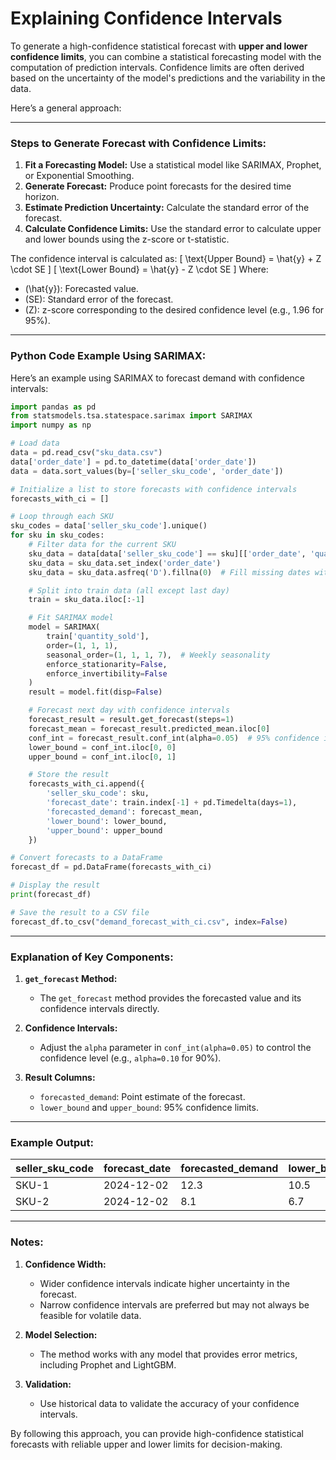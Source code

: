 # Explaining Confidence Intervals

To generate a high-confidence statistical forecast with **upper and lower confidence limits**, you can combine a statistical forecasting model with the computation of prediction intervals. Confidence limits are often derived based on the uncertainty of the model's predictions and the variability in the data.

Here’s a general approach:

---

### Steps to Generate Forecast with Confidence Limits:
1. **Fit a Forecasting Model:** Use a statistical model like SARIMAX, Prophet, or Exponential Smoothing.
2. **Generate Forecast:** Produce point forecasts for the desired time horizon.
3. **Estimate Prediction Uncertainty:** Calculate the standard error of the forecast.
4. **Calculate Confidence Limits:** Use the standard error to calculate upper and lower bounds using the z-score or t-statistic.

The confidence interval is calculated as:
\[
\text{Upper Bound} = \hat{y} + Z \cdot SE
\]
\[
\text{Lower Bound} = \hat{y} - Z \cdot SE
\]
Where:
- \(\hat{y}\): Forecasted value.
- \(SE\): Standard error of the forecast.
- \(Z\): z-score corresponding to the desired confidence level (e.g., 1.96 for 95%).

---

### Python Code Example Using SARIMAX:

Here’s an example using SARIMAX to forecast demand with confidence intervals:

```python
import pandas as pd
from statsmodels.tsa.statespace.sarimax import SARIMAX
import numpy as np

# Load data
data = pd.read_csv("sku_data.csv")
data['order_date'] = pd.to_datetime(data['order_date'])
data = data.sort_values(by=['seller_sku_code', 'order_date'])

# Initialize a list to store forecasts with confidence intervals
forecasts_with_ci = []

# Loop through each SKU
sku_codes = data['seller_sku_code'].unique()
for sku in sku_codes:
    # Filter data for the current SKU
    sku_data = data[data['seller_sku_code'] == sku][['order_date', 'quantity_sold']]
    sku_data = sku_data.set_index('order_date')
    sku_data = sku_data.asfreq('D').fillna(0)  # Fill missing dates with zeros

    # Split into train data (all except last day)
    train = sku_data.iloc[:-1]

    # Fit SARIMAX model
    model = SARIMAX(
        train['quantity_sold'],
        order=(1, 1, 1),
        seasonal_order=(1, 1, 1, 7),  # Weekly seasonality
        enforce_stationarity=False,
        enforce_invertibility=False
    )
    result = model.fit(disp=False)

    # Forecast next day with confidence intervals
    forecast_result = result.get_forecast(steps=1)
    forecast_mean = forecast_result.predicted_mean.iloc[0]
    conf_int = forecast_result.conf_int(alpha=0.05)  # 95% confidence interval
    lower_bound = conf_int.iloc[0, 0]
    upper_bound = conf_int.iloc[0, 1]

    # Store the result
    forecasts_with_ci.append({
        'seller_sku_code': sku,
        'forecast_date': train.index[-1] + pd.Timedelta(days=1),
        'forecasted_demand': forecast_mean,
        'lower_bound': lower_bound,
        'upper_bound': upper_bound
    })

# Convert forecasts to a DataFrame
forecast_df = pd.DataFrame(forecasts_with_ci)

# Display the result
print(forecast_df)

# Save the result to a CSV file
forecast_df.to_csv("demand_forecast_with_ci.csv", index=False)
```

---

### Explanation of Key Components:

1. **`get_forecast` Method:**
   - The `get_forecast` method provides the forecasted value and its confidence intervals directly.

2. **Confidence Intervals:**
   - Adjust the `alpha` parameter in `conf_int(alpha=0.05)` to control the confidence level (e.g., `alpha=0.10` for 90%).

3. **Result Columns:**
   - `forecasted_demand`: Point estimate of the forecast.
   - `lower_bound` and `upper_bound`: 95% confidence limits.

---

### Example Output:

| seller_sku_code | forecast_date | forecasted_demand | lower_bound | upper_bound |
|------------------|--------------|-------------------|-------------|-------------|
| SKU-1           | 2024-12-02   | 12.3              | 10.5        | 14.1        |
| SKU-2           | 2024-12-02   | 8.1               | 6.7         | 9.5         |

---

### Notes:
1. **Confidence Width:**
   - Wider confidence intervals indicate higher uncertainty in the forecast.
   - Narrow confidence intervals are preferred but may not always be feasible for volatile data.

2. **Model Selection:**
   - The method works with any model that provides error metrics, including Prophet and LightGBM.

3. **Validation:**
   - Use historical data to validate the accuracy of your confidence intervals.

By following this approach, you can provide high-confidence statistical forecasts with reliable upper and lower limits for decision-making.